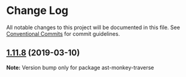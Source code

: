 # Change Log

All notable changes to this project will be documented in this file.
See [Conventional Commits](https://conventionalcommits.org) for commit guidelines.

## [1.11.8](https://gitlab.com/codsen/codsen/compare/ast-monkey-traverse@1.11.6...ast-monkey-traverse@1.11.8) (2019-03-10)

**Note:** Version bump only for package ast-monkey-traverse
